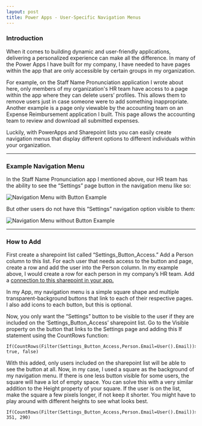 ```yaml
---
layout: post
title: Power Apps - User-Specific Navigation Menus
---
```


### Introduction
When it comes to building dynamic and user-friendly applications, delivering a personalized experience can make all the difference. In many of the Power Apps I have built for my company, I have needed to have pages within the app that are only accessible by certain groups in my organization. 

For example, on the Staff Name Pronunciation application I wrote about here, only members of my organization's HR team have access to a page within the app where they can delete users’ profiles. This allows them to remove users just in case someone were to add something inappropriate. Another example is a page only viewable by the accounting team on an Expense Reimbursement application I built. This page allows the accounting team to review and download all submitted expenses. 

Luckily, with PowerApps and Sharepoint lists you can easily create navigation menus that display different options to different individuals within your organization.
<br>

---

### Example Navigation Menu

In the Staff Name Pronunciation app I mentioned above, our HR team has the ability to see the “Settings” page button in the navigation menu like so:

![Navigation Menu with Button Example](https://github.com/KarissaLowe/TheDataMouse/blob/master/images/NavigationMenu_1.PNG?raw=true)


But other users do not have this “Settings” navigation option visible to them:

![Navigation Menu without Button Example](https://github.com/KarissaLowe/TheDataMouse/blob/master/images/NavigationMenu_2.PNG?raw=true)
<br>

---

### How to Add

First create a sharepoint list called “Settings_Button_Access.” 
Add a Person column to this list. For each user that needs access to the button and page, create a row and add the user into the Person column. In my example above, I would create a row for each person in my company’s HR team. Add a [connection to this sharepoint in your app.](https://learn.microsoft.com/en-us/power-apps/maker/canvas-apps/connections/connection-sharepoint-online)

In my App, my navigation menu is a simple square shape and multiple transparent-background buttons that link to each of their respective pages. I also add icons to each button, but this is optional.

Now, you only want the “Settings” button to be visible to the user if they are included on the ‘Settings_Button_Access’ sharepoint list. Go to the Visible property on the button that links to the Settings page and adding this If statement using the CountRows function:

```
If(CountRows(Filter(Settings_Button_Access,Person.Email=User().Email))>0, true, false)
```

With this added, only users included on the sharepoint list will be able to see the button at all. Now, in my case, I used a square as the background of my navigation menu. If there is one less button visible for some users, the square will have a lot of empty space. You can solve this with a very similar addition to the Height property of your square. If the user is on the list, make the square a few pixels longer, if not keep it shorter. You might have to play around with different heights to see what looks best.  

```
If(CountRows(Filter(Settings_Button_Access,Person.Email=User().Email))>0, 351, 290)
```



